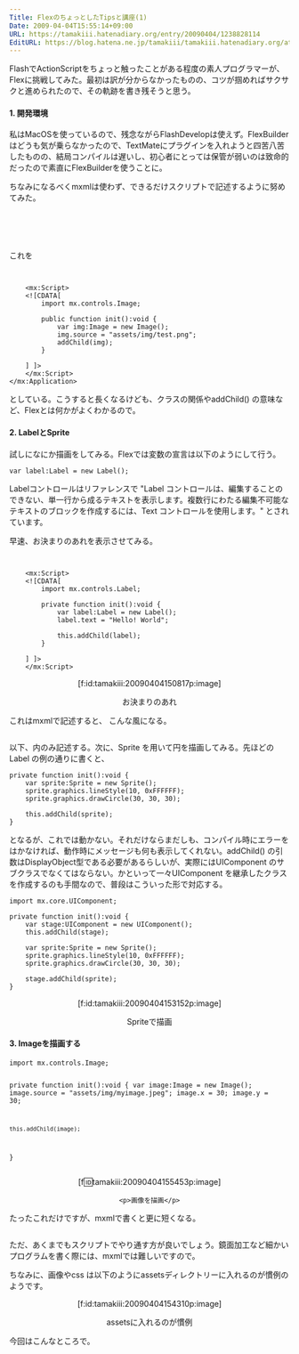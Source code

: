 ```yaml
---
Title: FlexのちょっとしたTipsと講座(1)
Date: 2009-04-04T15:55:14+09:00
URL: https://tamakiii.hatenadiary.org/entry/20090404/1238828114
EditURL: https://blog.hatena.ne.jp/tamakiii/tamakiii.hatenadiary.org/atom/entry/17680117127139084233
---
```


FlashでActionScriptをちょっと触ったことがある程度の素人プログラマーが、Flexに挑戦してみた。最初は訳が分からなかったものの、コツが掴めればサクサクと進められたので、その軌跡を書き残そうと思う。

<h4>1. 開発環境</h4>
<p>私はMacOSを使っているので、残念ながらFlashDevelopは使えず。FlexBuilderはどうも気が乗らなかったので、TextMateにプラグインを入れようと四苦八苦したものの、結局コンパイルは遅いし、初心者にとっては保管が弱いのは致命的だったので素直にFlexBuilderを使うことに。</p>
<p>ちなみになるべくmxmlは使わず、できるだけスクリプトで記述するように努めてみた。</p>
<pre><code><?xml version="1.0" encoding="utf-8"?>
<mx:Application xmlns:mx="http://www.adobe.com/2006/mxml">
	<mx:Image source="assets/img/test.png" />
</mx:Application>
</code></pre>

<p>これを</p>

<pre><code><?xml version="1.0" encoding="utf-8"?>
<mx:Application xmlns:mx="http://www.adobe.com/2006/mxml" creationComplete="init()">
	&lt;mx:Script&gt;
	&lt;![CDATA[
		import mx.controls.Image;
		
		public function init():void {
			var img:Image = new Image();
			img.source = &quot;assets/img/test.png&quot;;
			addChild(img);
		}
		
	] ]&gt;
	&lt;/mx:Script&gt;
&lt;/mx:Application&gt;
</code></pre>

<p>としている。こうすると長くなるけども、クラスの関係やaddChild() の意味など、Flexとは何かがよくわかるので。</p>


<h4>2. LabelとSprite</h4>
<p>試しになにか描画をしてみる。Flexでは変数の宣言は以下のようにして行う。</p>

<pre><code>var label:Label = new Label();</code></pre>

<p>Labelコントロールはリファレンスで "Label コントロールは、編集することのできない、単一行から成るテキストを表示します。複数行にわたる編集不可能なテキストのブロックを作成するには、Text コントロールを使用します。" とされています。</p>
<p>早速、お決まりのあれを表示させてみる。</p>

<pre><code><?xml version="1.0" encoding="utf-8"?>
<mx:Application xmlns:mx="http://www.adobe.com/2006/mxml" layout="absolute" creationComplete="init()">
	&lt;mx:Script&gt;
	&lt;![CDATA[
		import mx.controls.Label;
		
		private function init():void {
			var label:Label = new Label();
			label.text = "Hello! World";
			
			this.addChild(label);
		}
		
	] ]&gt;
	&lt;/mx:Script&gt;
</mx:Application></pre></code>

<div style="text-align: center;">
	[f:id:tamakiii:20090404150817p:image]
	<p>お決まりのあれ</p>
</div>

<p>これはmxmlで記述すると、 こんな風になる。</p>

<pre><code><mx:Label text="Hello! World" /></code></pre>

<p>以下、<mx:Script>内のみ記述する。次に、Sprite を用いて円を描画してみる。先ほどのLabel の例の通りに書くと、</p>

<pre><code>private function init():void {
	var sprite:Sprite = new Sprite();
	sprite.graphics.lineStyle(10, 0xFFFFFF);
	sprite.graphics.drawCircle(30, 30, 30);
	
	this.addChild(sprite);
}
</code></pre>

<p>となるが、これでは動かない。それだけならまだしも、コンパイル時にエラーをはかなければ、動作時にメッセージも何も表示してくれない。addChild() の引数はDisplayObject型である必要があるらしいが、実際にはUIComponent のサブクラスでなくてはならない。かといって一々UIComponent を継承したクラスを作成するのも手間なので、普段はこういった形で対応する。</p>

<pre><code>import mx.core.UIComponent;

private function init():void {
	var stage:UIComponent = new UIComponent();
	this.addChild(stage);
	
	var sprite:Sprite = new Sprite();
	sprite.graphics.lineStyle(10, 0xFFFFFF);
	sprite.graphics.drawCircle(30, 30, 30);
	
	stage.addChild(sprite);
}
</code></pre>

<div style="text-align: center;">
	[f:id:tamakiii:20090404153152p:image]
	<p>Spriteで描画</p>
</div>


<h4>3. Imageを描画する</h4>
<pre><code>import mx.controls.Image;

private function init():void {
	var image:Image = new Image();
	image.source = "assets/img/myimage.jpeg";
	image.x = 30;
	image.y = 30;
	
	this.addChild(image);
}
</code></pre>

<div style="text-align: center;">
	
[f:id:tamakiii:20090404155453p:image]

	<p>画像を描画</p>
</div>

<p>たったこれだけですが、mxmlで書くと更に短くなる。</p>

<pre><code><mx:Image source="assets/img/myimage.jpeg" x="30" y="30" /></code></pre>

<p>ただ、あくまでもスクリプトでやり通す方が良いでしょう。鏡面加工など細かいプログラムを書く際には、mxmlでは難しいですので。</p>
<p>ちなみに、画像やcss は以下のようにassetsディレクトリーに入れるのが慣例のようです。</p>

<div style="text-align: center;">
	[f:id:tamakiii:20090404154310p:image]
	<p>assetsに入れるのが慣例</p>
</div>


<p>今回はこんなところで。</p>
